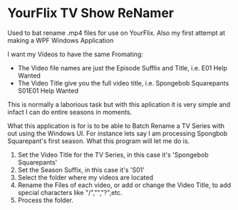 # YourFlix TV Show ReNamer

 Used to bat rename .mp4 files for use on YourFlix. Also my first attempt at making a WPF Windows Application

I want my Videos to have the same Fromating:

- The Video file names are just the Episode Sufflix and Title, i.e. E01 Help Wanted
- The Video Title give you the full video title, i.e. Spongebob Squarepants S01E01 Help Wanted

This is normally a laborious task but with this aplication it is very simple and infact I can do entire seasons in moments. 

What this application is for is to be able to Batch Rename a TV Series with out using the Windows UI. For instance lets say I am processing Spongbob Squarepant's first season. What this program will let me do is.

1) Set the Video Title for the TV Series, in this case it's 'Spongebob Squarepants'
2) Set the Season Suffix, in this case it's 'S01'
3) Select the folder where my videos are located
4) Rename the Files of each video, or add or change the Video Title, to add special characters like "/","\","?",etc.
5) Process the folder.
